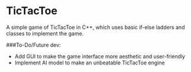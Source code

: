 # TicTacToe

A simple game of TicTacToe in C++, which uses basic if-else ladders and classes to implement the game. 

###To-Do/Future dev:
* Add GUI to make the game interface more aesthetic and user-friendly
* Implement AI model to make an unbeatable TicTacToe engine
